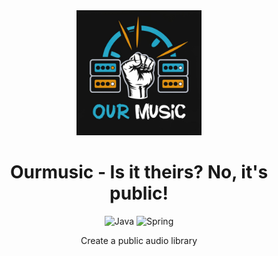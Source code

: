 <div align="center">

<img src="res/logo.jpg" width=200>

# Ourmusic - Is it theirs? No, it's public!

![Java](https://img.shields.io/badge/java-%23ED8B00.svg?style=for-the-badge&logo=openjdk&logoColor=white)
![Spring](https://img.shields.io/badge/spring-%236DB33F.svg?style=for-the-badge&logo=spring&logoColor=white)

Create a public audio library
</div>

